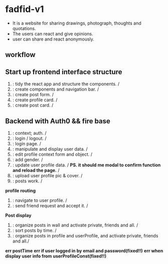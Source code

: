# fadfid-v1

- It is a website for sharing drawings, photograph, thoughts and quotations.
- The users can react and give opinions.
- user can share and react anonymously.

## workflow

**Start up frontend interface structure**
---
1. : tidy the react app and structure the components. /
2. : create components and navigation bar. /
3. : create post form. /
4. : create profile card. / 
5. : create post card. / 

**Backend with Auth0 && fire base**
---
1. : context; auth. /
2. : login / logout. /
3. : login page. /
4. : manipulate and display user data. /
5. : edit profile context form and object. /  
6. : add gender. /
7. : update user profile data. / **PS. it should me modal to confirm function and reload the page.** /
8. : upload user profile pic & cover. /
9. : posts work. /

**profile routing**

1. : navigate to user profile. /
2. : send friend request and accept it. /

**Post display**

1. : organize posts in wall and activate private, friends and all. /
2. : sort posts by time. / 
3. : organize posts in profile and userProfile, and activate private, friends and all./

**err postTime**
**err if user logged in by email and password(fixed!!)**
**err when display user info from userProfileConst(fixed!!)**